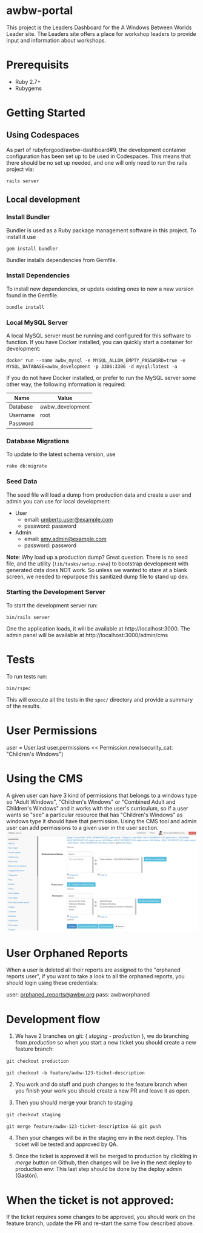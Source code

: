 # awbw-portal

This project is the Leaders Dashboard for the A Windows Between Worlds Leader site. The Leaders site
offers a place for workshop leaders to provide input and information about workshops.

# Prerequisits

- Ruby 2.7+
- Rubygems

# Getting Started

## Using Codespaces

As part of rubyforgood/awbw-dashboard#9, the development container configuration has been set up to be used in Codespaces. This means that there should be no set up needed, and one will only need to run the rails project via:
```shell
rails server
```

## Local development

### Install Bundler

Bundler is used as a Ruby package management software in this project. To install it use

    gem install bundler

Bundler installs dependencies from Gemfile.

### Install Dependencies

To install new dependencies, or update existing ones to new a new version found in the Gemfile.

    bundle install

### Local MySQL Server

A local MySQL server must be running and configured for this software to function. If you have Docker
installed, you can quickly start a container for development:

    docker run --name awbw_mysql -e MYSQL_ALLOW_EMPTY_PASSWORD=true -e MYSQL_DATABASE=awbw_development -p 3306:3306 -d mysql:latest -a

If you do not have Docker installed, or prefer to run the MySQL server some other way, the following information is required:

| Name | Value |
|-------|-------|
| Database | awbw_development |
| Username | root |
| Password | <ALLOW EMPTY PASSWORD>  |

### Database Migrations

To update to the latest schema version, use

    rake db:migrate

### Seed Data

The seed file will load a dump from production data and create a user and
admin you can use for local development:

- User
  - email: umberto.user@example.com
  - password: password
- Admin
  - email: amy.admin@example.com
  - password: password

**Note**: Why load up a production dump? Great question. There is no seed
file, and the utility (`lib/tasks/setup.rake`) to bootstrap development with
generated data does NOT work. So unless we wanted to stare at a blank screen, we
needed to repurpose this sanitized dump file to stand up dev.

### Starting the Development Server

To start the development server run:

    bin/rails server

One the application loads, it will be available at http://localhost:3000. The admin panel will be
available at http://localhost:3000/admin/cms

# Tests

To run tests run:

```shell
bin/rspec
```

This will execute all the tests in the `spec/` directory and provide a summary of the results.

User Permissions
================

user = User.last
user.permissions << Permission.new(security_cat: "Children's Windows")

Using the CMS
==============
A given user can have 3 kind of permissions that belongs to a windows type
so "Adult Windows", "Children's Windows" or "Combined Adult and Children's Windows"
and it works with the user's curriculum, so if a user wants so "see" a particular
resource that has "Children's Windows" as windows type it should have that permission.
Using the CMS tool and admin user can add permissions to a given user in the user
section.
![Alt text](app/assets/images/awbw-user-perms-cms.png?raw=true "Permissions")

User Orphaned Reports
======================

When a user is deleted all their reports are assigned to the "orphaned reports user",
if you want to take a look to all the orphaned reports, you should login using these credentials:

user: orphaned_reports@awbw.org
pass: awbworphaned

Development flow
================

1) We have 2 branches on git: { *staging* - *production* },
we do branching from *production* so when you start a new ticket you should
create a new feature branch:

```git checkout production```

```git checkout -b feature/awbw-123-ticket-description```

2) You work and do stuff and push changes to the feature branch when you finish your
work you should create a new PR and leave it as open.

3) Then you should merge your branch to staging

```git checkout staging```

```git merge feature/awbw-123-ticket-description && git push```

4) Then your changes will be in the staging env in the next deploy.
This ticket will be tested and approved by QA.

5) Once the ticket is approved it will be merged to production
by clickling in *merge* button on Github, then changes will be live in the next deploy to production env:
This last step should be done by the deploy admin (Gastón).

When the ticket is not approved:
================================

If the ticket requires some changes to be approved, you should
work on the feature branch, update the PR and re-start the same flow
described above.
